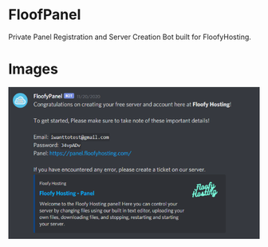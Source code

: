 # FloofPanel
Private Panel Registration and Server Creation Bot built for FloofyHosting.

# Images
![Panel Complete](https://github.com/LayinDev/FloofPanel/blob/master/Floofy.PNG?raw=true)

